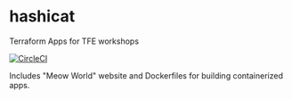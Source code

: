 # hashicat
Terraform Apps for TFE workshops

[![CircleCI](https://circleci.com/gh/hashicorp/hashicat-azure/tree/master.svg?style=svg)](https://circleci.com/gh/hashicorp/hashicat-azure/tree/master)

Includes "Meow World" website and Dockerfiles for building containerized apps.